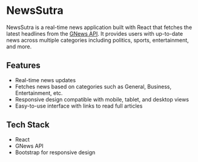 # NewsSutra

NewsSutra is a real-time news application built with React that fetches the latest headlines from the [GNews API](https://gnews.io/docs/). It provides users with up-to-date news across multiple categories including politics, sports, entertainment, and more.

## Features
- Real-time news updates
- Fetches news based on categories such as General, Business, Entertainment, etc.
- Responsive design compatible with mobile, tablet, and desktop views
- Easy-to-use interface with links to read full articles

## Tech Stack
- React
- GNews API
- Bootstrap for responsive design


